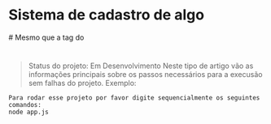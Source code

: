 <h1>Sistema de cadastro de algo</h1>
# Mesmo que a tag do <h1></h1>

> Status do projeto: Em Desenvolvimento
> Neste tipo de artigo vão as informações principais sobre os passos necessários para a execusão sem falhas do projeto. Exemplo:
```
Para rodar esse projeto por favor digite sequencialmente os seguintes comandos:
node app.js
```
